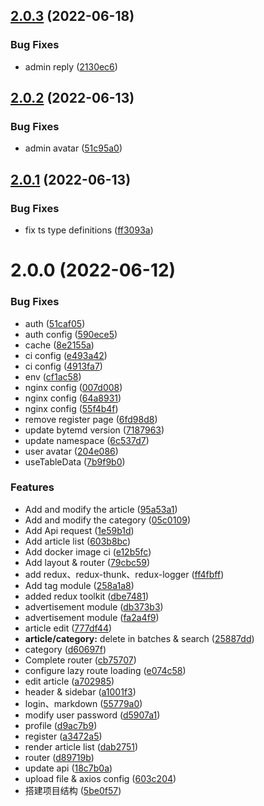 ## [2.0.3](https://github.com/wujihua118/react-admin-client/compare/v2.0.2...v2.0.3) (2022-06-18)


### Bug Fixes

* admin reply ([2130ec6](https://github.com/wujihua118/react-admin-client/commit/2130ec6744b2ced4944bb80d88f93af01717bdf5))

## [2.0.2](https://github.com/wujihua118/react-admin-client/compare/v2.0.1...v2.0.2) (2022-06-13)


### Bug Fixes

* admin avatar ([51c95a0](https://github.com/wujihua118/react-admin-client/commit/51c95a04845b5ad275891be89e9ca50d90b31bfa))

## [2.0.1](https://github.com/wujihua118/react-admin-client/compare/v2.0.0...v2.0.1) (2022-06-13)


### Bug Fixes

* fix ts type definitions ([ff3093a](https://github.com/wujihua118/react-admin-client/commit/ff3093a6f70a175fbc6a019c21e3cf2871698fd6))

# 2.0.0 (2022-06-12)


### Bug Fixes

* auth ([51caf05](https://github.com/wujihua118/react-admin-client/commit/51caf0528447bd9e6e47a51a48d5857f55d5576a))
* auth config ([590ece5](https://github.com/wujihua118/react-admin-client/commit/590ece527a6df66a4bd2ee6d5f23fa0374089616))
* cache ([8e2155a](https://github.com/wujihua118/react-admin-client/commit/8e2155a6c9b144ded7eccfdb419d62e5ea4914d1))
* ci config ([e493a42](https://github.com/wujihua118/react-admin-client/commit/e493a42172b42dd3a5df2cf52cfa1e3c310d20ce))
* ci config ([4913fa7](https://github.com/wujihua118/react-admin-client/commit/4913fa7b988a1213f37f1bf76da14e39b0edfa6b))
* env ([cf1ac58](https://github.com/wujihua118/react-admin-client/commit/cf1ac58e36a38f2a8d96c9e79c505be1e64da6bc))
* nginx config ([007d008](https://github.com/wujihua118/react-admin-client/commit/007d008a1070635eadb5e08611d2682f7ebc1a77))
* nginx config ([64a8931](https://github.com/wujihua118/react-admin-client/commit/64a893129ac0099eb139d2d4728636c676dc553e))
* nginx config ([55f4b4f](https://github.com/wujihua118/react-admin-client/commit/55f4b4fc64002f2c949507e403cdfd8084280c3e))
* remove register page ([6fd98d8](https://github.com/wujihua118/react-admin-client/commit/6fd98d8cdb18fd13caf4d66dda4ff6c89ba132f3))
* update bytemd version ([7187963](https://github.com/wujihua118/react-admin-client/commit/7187963d232e5893082d1e56d1e65a0d7e9ac039))
* update namespace ([6c537d7](https://github.com/wujihua118/react-admin-client/commit/6c537d7f2311baa0262dd38ec1b4da716a0faf70))
* user avatar ([204e086](https://github.com/wujihua118/react-admin-client/commit/204e086cfefe26f3d7e36f87e289a26ead488a91))
* useTableData ([7b9f9b0](https://github.com/wujihua118/react-admin-client/commit/7b9f9b0faa58a2346b2099f0ced86df8969b6719))


### Features

* Add and modify the article ([95a53a1](https://github.com/wujihua118/react-admin-client/commit/95a53a1a5a749c0af1a7634f9eba22aa50892de3))
* Add and modify the category ([05c0109](https://github.com/wujihua118/react-admin-client/commit/05c01091f12bcce422cf479076da31b07dda7fca))
* Add Api request ([1e59b1d](https://github.com/wujihua118/react-admin-client/commit/1e59b1d7a4506e9668fb973c272d322113fd40ef))
* Add article list ([603b8bc](https://github.com/wujihua118/react-admin-client/commit/603b8bc59deaca303418a295cc9af530213e7529))
* Add docker image ci ([e12b5fc](https://github.com/wujihua118/react-admin-client/commit/e12b5fc09968cf075bbd33d4499ca0a25e61751b))
* Add layout & router ([79cbc59](https://github.com/wujihua118/react-admin-client/commit/79cbc598cd15e092c7f48005cdffbc725eb4c552))
* add redux、redux-thunk、redux-logger ([ff4fbff](https://github.com/wujihua118/react-admin-client/commit/ff4fbff6f63db33775876c1de890c1917a73941a))
* Add tag module ([258a1a8](https://github.com/wujihua118/react-admin-client/commit/258a1a8cafc38f2552bf74701cc0f99447004654))
* added redux toolkit ([dbe7481](https://github.com/wujihua118/react-admin-client/commit/dbe7481cf8a6a50cbc17a463ba882f129ffaabc8))
* advertisement module ([db373b3](https://github.com/wujihua118/react-admin-client/commit/db373b3a5614830549f01bfb1490490867b73fce))
* advertisement module ([fa2a4f9](https://github.com/wujihua118/react-admin-client/commit/fa2a4f93dd8c999249c46aedc95994a3d7c35f55))
* article edit ([777df44](https://github.com/wujihua118/react-admin-client/commit/777df443e4cf650c564ffac820c46df5b55970c4))
* **article/category:** delete in batches & search ([25887dd](https://github.com/wujihua118/react-admin-client/commit/25887dd65fd3667e4dcb83b86d1727a92a08f1f4))
* category ([d60697f](https://github.com/wujihua118/react-admin-client/commit/d60697fcfb0d49587f9e6d5cf66c16a930d57cc9))
* Complete router ([cb75707](https://github.com/wujihua118/react-admin-client/commit/cb7570753ffcb35d892a6ebfad50da94c8eb0404))
* configure lazy route loading ([e074c58](https://github.com/wujihua118/react-admin-client/commit/e074c58238fbce3fe0109b4da80fc5b2800fb23c))
* edit article ([a702985](https://github.com/wujihua118/react-admin-client/commit/a70298510c23787ca662b54e6d3a289c3f3c13c7))
* header & sidebar ([a1001f3](https://github.com/wujihua118/react-admin-client/commit/a1001f3b6891dc760b6fbdd1ab43cd11ffd27553))
* login、markdown ([55779a0](https://github.com/wujihua118/react-admin-client/commit/55779a0e512d625d249a89f8d8c07ac93e233e76))
* modify user password ([d5907a1](https://github.com/wujihua118/react-admin-client/commit/d5907a12b1bdc8a0cd73fc278f75d6312f45ec99))
* profile ([d9ac7b9](https://github.com/wujihua118/react-admin-client/commit/d9ac7b9a4402f1ec51a249b808e40239846acb59))
* register ([a3472a5](https://github.com/wujihua118/react-admin-client/commit/a3472a5fb8b0c6198279beb879b25dedf7470337))
* render article list ([dab2751](https://github.com/wujihua118/react-admin-client/commit/dab2751ea502763bea7cd1f5f4ce2c3d4d01b64e))
* router ([d89719b](https://github.com/wujihua118/react-admin-client/commit/d89719bfe61e0b94104faf04457517d24210b8c0))
* update api ([18c7b0a](https://github.com/wujihua118/react-admin-client/commit/18c7b0a98ab3836d60160fd49597aad0744dcd05))
* upload file & axios config ([603c204](https://github.com/wujihua118/react-admin-client/commit/603c2040d40391cde866964082fcd46baf270178))
* 搭建项目结构 ([5be0f57](https://github.com/wujihua118/react-admin-client/commit/5be0f57bc62426b72866fb5fbca34ffd1f751d06))
